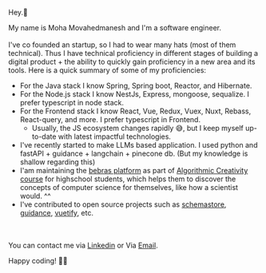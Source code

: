 
Hey.👋 

My name is Moha Movahedmanesh and I'm a software engineer. <br><br/> 
I've co founded an startup, so I had to wear many hats (most of them technical).  Thus I have technical proficiency in different stages of building a digital product + the ability to quickly gain proficiency in a new area and its tools. Here is a quick summary of some of my proficiencies:
* For the Java stack I know Spring, Spring boot, Reactor, and Hibernate.
* For the Node.js stack I know NestJs, Express, mongoose, sequalize. I prefer typescript in node stack.
* For the Frontend stack I know React, Vue, Redux, Vuex, Nuxt, Rebass, React-query, and more. I prefer typescript in Frontend.
  * Usually, the JS ecosystem changes rapidly 😅, but I keep myself up-to-date with latest impactful technologies.    
* I've recently started to make LLMs based application. I used python and fastAPI + guidance + langchain + pinecone db. (But my knowledge is shallow regarding this)
* I'am maintaining the [bebras platform](https://github.com/learn-python-ir) as part of [Algorithmic Creativity course](https://github.com/SharifiZarchi/Algorithmic_Creativity_Python_Programming_Highschool_Students) for highschool students, which helps them to discover the concepts of computer science for themselves, like how a scientist would. ^^
* I've contributed to open source projects such as [schemastore](https://github.com/SchemaStore/schemastore), [guidance](https://github.com/guidance-ai/guidance), [vuetify](https://github.com/vuetifyjs/vuetify), etc.

<br></br>
You can contact me via [Linkedin](https://www.linkedin.com/in/mohamova/) or Via [Email](mailto:movahedmnesh@gmail.com).

Happy coding! 🧑‍💻
